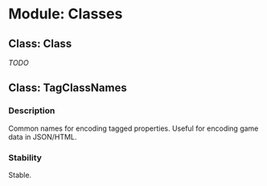 # Module: Classes

## Class: Class

_TODO_

## Class: TagClassNames

### Description

Common names for encoding tagged properties. Useful for encoding game data in JSON/HTML.

### Stability

Stable.
